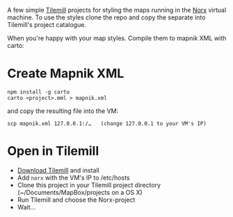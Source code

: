 A few simple [Tilemill](http://www.mapbox.com/tilemill/) projects for styling the maps running in the [Norx](http://bengler.no/norx) virtual machine. To use the styles clone the repo and copy the separate into Tilemill's project catalogue.

When you're happy with your map styles. Compile them to mapnik XML with carto:


# Create Mapnik XML
```
npm install -g carto
carto <project>.mml > mapnik.xml
```

and copy the resulting file into the VM:

```
scp mapnik.xml 127.0.0.1:/…   (change 127.0.0.1 to your VM's IP)
```

# Open in Tilemill
- [Download Tilemill](http://www.mapbox.com/tilemill/) and install
- Add `norx` with the VM's IP to /etc/hosts
- Clone this project in your Tilemill project directory (~/Documents/MapBox/projects on a OS X)
- Run Tilemill and choose the Norx-project
- Wait…